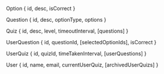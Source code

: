 Option
	{
		id,
		desc,
		isCorrect
	}

Question
	{
		id,
		desc,
		optionType,
		options
	}

Quiz
	{
		id,	
		desc,
		level,
		timeoutInterval,
		[questions]
	}







UserQuestion 
	{
		id,
		questionId,
		[selectedOptionIds],
		isCorrect
	}

UserQuiz
	{
		id,
		quizId,
		timeTakenInterval,
		[userQuestions]
	}

User
	{
		id,
		name,
		email,
		currentUserQuiz,
		[archivedUserQuizs]
	}